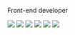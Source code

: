 Front-end developer 
<div>
<img src="https://img.shields.io/badge/react-61DAFB?style=for-the-badge&logo=react&logoColor=black"/>
<img src="https://img.shields.io/badge/next.js-black?style=for-the-badge&logo=nextdotjs&logoColor=white"/>
<img src="https://img.shields.io/badge/typescript-3178C6?style=for-the-badge&logo=typescript&logoColor=white"/>
<img src="https://img.shields.io/badge/devup%20ui-5A44FF?style=for-the-badge&logoColor=white"/>
<img src="https://img.shields.io/badge/tailwind%20css-06B6D4?style=for-the-badge&logo=tailwindcss&logoColor=white"/>
<img src="https://img.shields.io/badge/react%20query-FF4154?style=for-the-badge&logo=reactquery&logoColor=white"/>
</div>

<br/>

<!---
- 👀 I’m interested in ...
- 🌱 I’m currently learning ...
- 💞️ I’m looking to collaborate on ...
- 📫 How to reach me ...
- 😄 Pronouns: ...
- ⚡ Fun fact: ...
forestream/forestream is a ✨ special ✨ repository because its `README.md` (this file) appears on your GitHub profile.
You can click the Preview link to take a look at your changes.
--->
